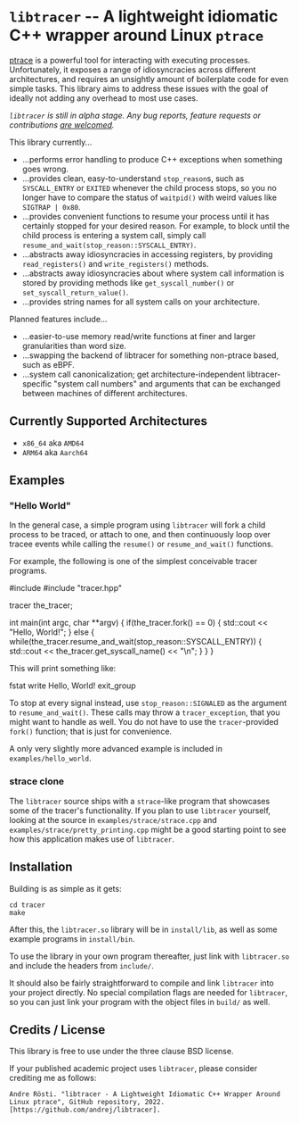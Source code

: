 # `libtracer` -- A lightweight idiomatic C++ wrapper around Linux `ptrace`

[ptrace][1] is a powerful tool for interacting with executing processes.
Unfortunately, it exposes a range of idiosyncracies across different
architectures, and requires an unsightly amount of boilerplate code for
even simple tasks. This library aims to address these issues with the goal
of ideally not adding any overhead to most use cases.

*`libtracer` is still in alpha stage. Any bug reports, feature requests or
contributions [are welcomed][2].*

This library currently...

- ...performs error handling to produce C++ exceptions when something goes 
  wrong.
- ...provides clean, easy-to-understand `stop_reason`s, such as `SYSCALL_ENTRY`
  or `EXITED` whenever the child process stops, so you no longer have to compare
  the status of `waitpid()` with weird values like `SIGTRAP | 0x80`.
- ...provides convenient functions to resume your process until it has certainly
  stopped for your desired reason. For example, to block until the child process
  is entering a system call, simply call 
   `resume_and_wait(stop_reason::SYSCALL_ENTRY)`.
- ...abstracts away idiosyncracies in accessing registers, by providing
  `read_registers()` and `write_registers()` methods.
- ...abstracts away idiosyncracies about where system call information is stored
  by providing methods like `get_syscall_number()` or 
  `set_syscall_return_value()`.
- ...provides string names for all system calls on your architecture.

Planned features include...

- ...easier-to-use memory read/write functions at finer and larger granularities 
  than word size.
- ...swapping the backend of libtracer for something non-ptrace based, such as
  eBPF.
- ...system call canonicalization; get architecture-independent libtracer-
  specific "system call numbers" and arguments that can be exchanged between
  machines of different architectures.


## Currently Supported Architectures

- `x86_64` aka `AMD64`
- `ARM64` aka `Aarch64`


## Examples

### "Hello World"

In the general case, a simple program using `libtracer` will fork a child
process to be traced, or attach to one, and then continuously loop over
tracee events while calling the `resume()` or `resume_and_wait()` functions.

For example, the following is one of the simplest conceivable tracer programs.

  #include <iostream>
  #include "tracer.hpp"

  tracer the_tracer;

  int main(int argc, char **argv) {
    if(the_tracer.fork() == 0) {
      std::cout << "Hello, World!";
    } else {
      while(the_tracer.resume_and_wait(stop_reason::SYSCALL_ENTRY)) {
        std::cout << the_tracer.get_syscall_name() << "\n";
      }
    }
  }

This will print something like:

  fstat
  write
  Hello, World!
  exit_group 

To stop at every signal instead, use `stop_reason::SIGNALED` as the argument
to `resume_and_wait()`. These calls may throw a `tracer_exception`, that you
might want to handle as well. You do not have to use the `tracer`-provided
`fork()` function; that is just for convenience.

A only very slightly more advanced example is included in 
`examples/hello_world`. 

### strace clone

The `libtracer` source ships with a `strace`-like program that showcases some
of the tracer's functionality. If you plan to use `libtracer` yourself, looking
at the source in `examples/strace/strace.cpp` and 
`examples/strace/pretty_printing.cpp` might be a good starting point
to see how this application makes use of `libtracer`.


## Installation

Building is as simple as it gets:

    cd tracer
    make
  
After this, the `libtracer.so` library will be in `install/lib`, as well as 
some example programs in `install/bin`.

To use the library in your own program thereafter, just link with `libtracer.so`
and include the headers from `include/`.

It should also be fairly straightforward to compile and link `libtracer` into
your project directly. No special compilation flags are needed for `libtracer`,
so you can just link your program with the object files in `build/` as well.


## Credits / License

This library is free to use under the three clause BSD license.

If your published academic project uses `libtracer`, please consider crediting
me as follows:

    Andre Rösti. "libtracer - A Lightweight Idiomatic C++ Wrapper Around Linux ptrace", GitHub repository, 2022. [https://github.com/andrej/libtracer]. 

[1]: https://man7.org/linux/man-pages/man2/ptrace.2.html
[2]: https://github.com/andrej/tracer
